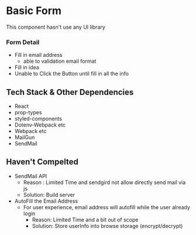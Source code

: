 # Basic Form
This component hasn't use any UI library
### Form Detail
- Fill in email address
  - able to validation email format 
- Fill in idea 
- Unable to Click the Button until fill in all the info
## Tech Stack & Other Dependencies
- React
- prop-types
- styled-components
- Dotenv-Webpack etc
- Webpack etc
- MailGun
- SendMail
  
## Haven't Compelted
- SendMail API
  - Reason : Limited Time and sendgird not allow directly send mail via js
  - Solution: Build server
- AutoFill the Email Address
  - For user experience, email address will autofill while the user already login
    - Reason: Limited Time and a bit out of scope
    - Solution: Store userInfo into browse storage (encrypt/decrypt)
